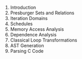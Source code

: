 1. Introduction
2. Presburger Sets and Relations
3. Iteration Domains
4. Schedules
5. Memory Access Analysis
6. Dependence Analysis
7. Classical Loop Transformations
8. AST Generation
9. Parsing C Code